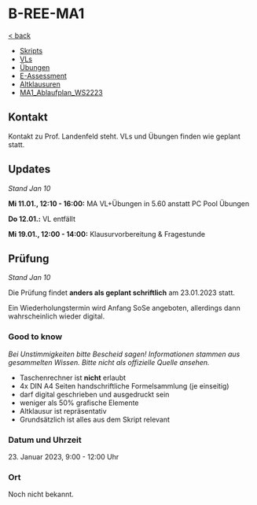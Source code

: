 # B-REE-MA1

[< back](../README.md)

- [Skripts](./Skripts/README.md)
- [VLs](./VLs/README.md)
- [Übungen](./Übungen/README.md)
- [E-Assessment](./E-Assessment/README.md)
- [Altklausuren](./Altklausuren/README.md)
- [MA1_Ablaufplan_WS2223](./Extras/MA1_Ablaufplan_WS2223.pdf)

## Kontakt

Kontakt zu Prof. Landenfeld steht.
VLs und Übungen finden wie geplant statt.

## Updates

_Stand Jan 10_

**Mi 11.01., 12:10 - 16:00:** MA VL+Übungen in 5.60 anstatt PC Pool Übungen

**Do 12.01.:** VL entfällt

**Mi 19.01., 12:00 - 14:00:** Klausurvorbereitung & Fragestunde

## Prüfung

_Stand Jan 10_

Die Prüfung findet **anders als geplant schriftlich** am 23.01.2023 statt.

Ein Wiederholungstermin wird Anfang SoSe angeboten, allerdings dann wahrscheinlich wieder digital.

### Good to know

_Bei Unstimmigkeiten bitte Bescheid sagen!_
_Informationen stammen aus gesammelten Wissen._
_Bitte nicht als offizielle Quelle ansehen._

- Taschenrechner ist **nicht** erlaubt
- 4x DIN A4 Seiten handschriftliche Formelsammlung (je einseitig)
- darf digital geschrieben und ausgedruckt sein
- weniger als 50% grafische Elemente
- Altklausur ist repräsentativ
- Grundsätzlich ist alles aus dem Skript relevant

### Datum und Uhrzeit

23\. Januar 2023, 9:00 - 12:00 Uhr

### Ort

Noch nicht bekannt.
